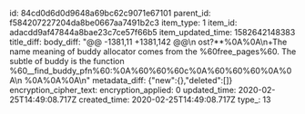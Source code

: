 id: 84cd0d6d0d9648a69bc62c9071e67101
parent_id: f584207227204da8be0667aa7491b2c3
item_type: 1
item_id: adacdd9af47844a8bae23c7ce57f66b5
item_updated_time: 1582642148383
title_diff: 
body_diff: "@@ -1381,11 +1381,142 @@\n ost?**%0A%0A\n+The name meaning of buddy allocator comes from the %60free_pages%60. The subtle of buddy is the function %60__find_buddy_pfn%60:%0A%60%60%60c%0A%60%60%60%0A%0A\n %0A%0A%0A\n"
metadata_diff: {"new":{},"deleted":[]}
encryption_cipher_text: 
encryption_applied: 0
updated_time: 2020-02-25T14:49:08.717Z
created_time: 2020-02-25T14:49:08.717Z
type_: 13
